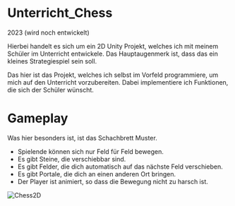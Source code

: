 # Unterricht_Chess

2023 (wird noch entwickelt)

Hierbei handelt es sich um ein 2D Unity Projekt, welches ich mit meinem Schüler im Unterricht entwickele. Das Hauptaugenmerk ist, dass das ein kleines Strategiespiel sein soll.

Das hier ist das Projekt, welches ich selbst im Vorfeld programmiere, um mich auf den Unterricht vorzubereiten. Dabei implementiere ich Funktionen, die sich der Schüler wünscht.

# Gameplay 
Was hier besonders ist, ist das Schachbrett Muster. 
- Spielende können sich nur Feld für Feld bewegen. 
- Es gibt Steine, die verschiebbar sind.
- Es gibt Felder, die dich automatisch auf das nächste Feld verschieben.
- Es gibt Portale, die dich an einen anderen Ort bringen.
- Der Player ist animiert, so dass die Bewegung nicht zu harsch ist. 

![Chess2D](https://github.com/MatiHaufn/Unterricht_Chess/assets/65949947/2c0958c0-8ef7-47c5-9e64-a12aa8ccdf63)
